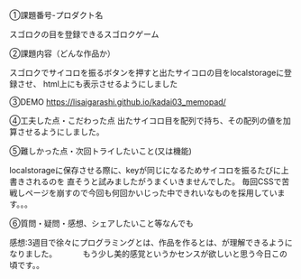 ①課題番号-プロダクト名

スゴロクの目を登録できるスゴロクゲーム

②課題内容（どんな作品か）

スゴロクでサイコロを振るボタンを押すと出たサイコロの目をlocalstorageに登録させ、
html上にも表示させるようにしました

③DEMO
https://lisaigarashi.github.io/kadai03_memopad/

④工夫した点・こだわった点
出たサイコロ目を配列で持ち、その配列の値を加算させるようにしました。

⑤難しかった点・次回トライしたいこと(又は機能)

localstorageに保存させる際に、keyが同じになるためサイコロを振るたびに上書きされるのを
直そうと試みましたがうまくいきませんでした。
毎回CSSで苦戦しページを崩すので今回も何回かいじった中できれいなものを採用しています。。。


⑥質問・疑問・感想、シェアしたいこと等なんでも

感想:3週目で徐々にプログラミングとは、作品を作るとは、が理解できるようになりました。
　　　もう少し美的感覚というかセンスが欲しいと思う今日この頃です。。
